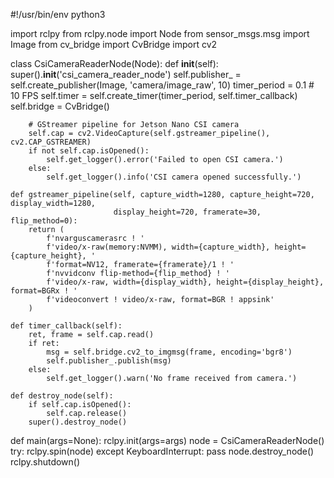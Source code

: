 #!/usr/bin/env python3

import rclpy
from rclpy.node import Node
from sensor_msgs.msg import Image
from cv_bridge import CvBridge
import cv2

class CsiCameraReaderNode(Node):
    def __init__(self):
        super().__init__('csi_camera_reader_node')
        self.publisher_ = self.create_publisher(Image, 'camera/image_raw', 10)
        timer_period = 0.1  # 10 FPS
        self.timer = self.create_timer(timer_period, self.timer_callback)
        self.bridge = CvBridge()

        # GStreamer pipeline for Jetson Nano CSI camera
        self.cap = cv2.VideoCapture(self.gstreamer_pipeline(), cv2.CAP_GSTREAMER)
        if not self.cap.isOpened():
            self.get_logger().error('Failed to open CSI camera.')
        else:
            self.get_logger().info('CSI camera opened successfully.')

    def gstreamer_pipeline(self, capture_width=1280, capture_height=720, display_width=1280,
                           display_height=720, framerate=30, flip_method=0):
        return (
            f'nvarguscamerasrc ! '
            f'video/x-raw(memory:NVMM), width={capture_width}, height={capture_height}, '
            f'format=NV12, framerate={framerate}/1 ! '
            f'nvvidconv flip-method={flip_method} ! '
            f'video/x-raw, width={display_width}, height={display_height}, format=BGRx ! '
            f'videoconvert ! video/x-raw, format=BGR ! appsink'
        )

    def timer_callback(self):
        ret, frame = self.cap.read()
        if ret:
            msg = self.bridge.cv2_to_imgmsg(frame, encoding='bgr8')
            self.publisher_.publish(msg)
        else:
            self.get_logger().warn('No frame received from camera.')

    def destroy_node(self):
        if self.cap.isOpened():
            self.cap.release()
        super().destroy_node()

def main(args=None):
    rclpy.init(args=args)
    node = CsiCameraReaderNode()
    try:
        rclpy.spin(node)
    except KeyboardInterrupt:
        pass
    node.destroy_node()
    rclpy.shutdown()
